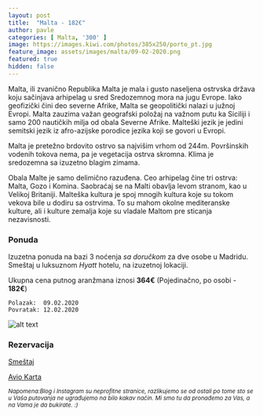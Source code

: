 ```yaml
---
layout: post
title:  "Malta - 182€"
author: pavle
categories: [ Malta, '300' ]
image: https://images.kiwi.com/photos/385x250/porto_pt.jpg
feature_image: assets/images/malta/09-02-2020.png
featured: true
hidden: false
---
```


Malta, ili zvanično Republika Malta je mala i gusto naseljena ostrvska država koju sačinjava arhipelag u sred Sredozemnog mora na jugu Evrope. Iako geofizički čini deo severne Afrike, Malta se geopolitički nalazi u južnoj Evropi. Malta zauzima važan geografski položaj na važnom putu ka Siciliji i samo 200 nautičkih milja od obala Severne Afrike. Malteški jezik je jedini semitski jezik iz afro-azijske porodice jezika koji se govori u Evropi.

Malta je pretežno brdovito ostrvo sa najvišim vrhom od 244m. Površinskih vodenih tokova nema, pa je vegetacija ostrva skromna. Klima je sredozemna sa izuzetno blagim zimama.

Obala Malte je samo delimično razuđena. Ceo arhipelag čine tri ostrva: Malta, Gozo i Komina. Saobraćaj se na Malti obavlja levom stranom, kao u Velikoj Britaniji. Malteška kultura je spoj mnogih kultura koje su tokom vekova bile u dodiru sa ostrvima. To su mahom okolne mediteranske kulture, ali i kulture zemalja koje su vladale Maltom pre sticanja nezavisnosti.

### Ponuda
Izuzetna ponuda na bazi 3 noćenja *sa doručkom* za dve osobe u Madridu. Smeštaj u luksuznom *Hyatt* hotelu, na izuzetnoj lokaciji.

Ukupna cena putnog aranžmana iznosi **364€** (Pojedinačno, po osobi - **182€**)

```
Polazak:  09.02.2020
Povratak: 12.02.2020
```

![alt text](http://pix6.agoda.net/hotelImages/220174/0/2781585686c459882492cf36559bf36f.jpg?s=800x600 "Bratislava smestaj")
### Rezervacija

<a class="btn btn-success" style="margin: 0 auto" href="https://www.agoda.com/hyatt-place-saratoga-malta/hotel/malta-ny-us.html?checkin=2020-02-09&los=3&adults=2&rooms=1&cid=1833963&searchrequestid=e8761f1c-c8c0-4fe6-833b-98d2d563217d&travellerType=-1&tspTypes=8&tabbed=true" target="_blank"
 role="button">Smeštaj</a>

<a class="btn btn-primary" target="_blank" href="https://www.kiwi.com/deep?from=BEG&to=MLA&departure=09-02-2020&return=12-02-2020&flightsId=003c207b477d000045cdbb5e_0%7C207b003c4780000003659c55_0&price=68&passengers=2&affilid=pavle93odyssey&lang=en&currency=EUR&booking_token=AS-_mdvNQ9cTXSTBBnOgYyF-8t3oRBINcG0r6unp4j2HFAS1fpz6hvZJtp5a8x-8VQq1WA_3tFCrztTSYRvBeP_YNr4u-NOOdIeM0AJkVLQdekyEiSTiwwAqoIhTgJnfciW78objmaodUVzYUqkax5al-exUVRiNrK6wtaMH81Bq7cupHRLFV4WlJE4uVvL3V7C3kRe3lbA2uFLG5kKjhqSL0rE9sBKHx53dk8oZHWZEwbunBRVzbX6NHSkHRc3H8L5saY-vF__RmMcbTMIS2V8JLOj4VZtqORfN8WB7-L6d5lim5CtR_cANOO1aR4a0ybYTTXox2kFgWyfXpdk10StUFLB_dQT3kMemPSEN-58atZLs4mEsBXOlK29GGsD34QMXesm7cIQr6ZkXgHnjbP7-Gp2vPEctRqAae4Phi1UjDcdBLNKulC0f4C0_Cm9wifkilUp3a0wFsEVFoKooNizan4HBjMKJqvEx4_95sEU2zWgxHElVFieTql0m1syDvnhvwSBGG6vOndWBXq1vfj9zwvBdp_4WUWuB-V0RvcSE=" role="button">Avio Karta</a>

<sub>*Napomena:Blog i Instagram su neprofitne stranice, razlikujemo se od ostali po tome sto se u Vaša putovanja ne ugrađujemo na bilo kakav način. Mi smo tu da pronađemo za Vas, a na Vama je da bukirate. :)*</sub>
